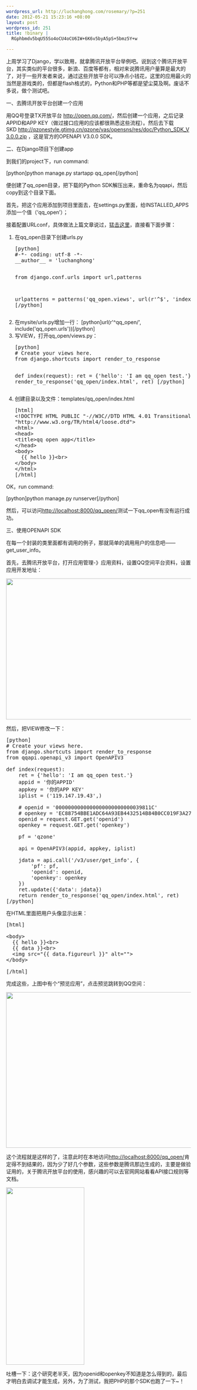 ```yaml
--- 
wordpress_url: http://luchanghong.com/rosemary/?p=251
date: 2012-05-21 15:23:16 +08:00
layout: post
wordpress_id: 251
title: !binary |
  RGphbmdv5bqU55So4oCU4oCU6IW+6K6v5byA5pS+5bmz5Y+w

---
```

上周学习了Django，学以致用，就拿腾讯开放平台举例吧。说到这个腾讯开放平台，其实类似的平台很多，新浪、百度等都有，相对来说腾讯用户量算是最大的了，对于一些开发者来说，通过这些开放平台可以挣点小钱花，这里的应用最火的当然是游戏类的，但都是flash格式的，Python和PHP等都是望尘莫及啊。废话不多说，做个测试吧。

一、去腾讯开放平台创建一个应用

用QQ号登录TX开放平台 <a href="http://open.qq.com/">http://open.qq.com/</a>，然后创建一个应用，之后记录APPID和APP KEY（做过接口应用的应该都很熟悉这些流程）。然后去下载SKD <a href="http://qzonestyle.gtimg.cn/qzone/vas/opensns/res/doc/Python_SDK_V3.0.0.zip" target="_blank">http://qzonestyle.gtimg.cn/qzone/vas/opensns/res/doc/Python_SDK_V3.0.0.zip</a> ，这是官方的OPENAPI V3.0.0 SDK。

二、在Django项目下创建app

到我们的project下，run command:

[python]python manage.py startapp qq_open[/python]

便创建了qq_open目录，把下载的Python SDK解压出来，重命名为qqapi，然后copy到这个目录下面。

首先，把这个应用添加到项目里面去，在settings.py里面，给INSTALLED_APPS添加一个值（‘qq_open’）；

接着配置URLconf，具体做法上篇文章说过，<a title="Django开发学习（五）" href="http://luchanghong.com/rosemary/?p=244" target="_blank">猛击这里</a>，直接看下面步骤：
<ol>
	<li>在qq_open目录下创建urls.py
<pre>[python]
#-*- coding: utf-8 -*-
__author__ = 'luchanghong'

from django.conf.urls import url,patterns

urlpatterns = patterns('qq_open.views',
    url(r'^$', 'index'),
)
[/python]</pre>
</li>
	<li>在mysite/urls.py增加一行：
[python]url(r'^qq_open/', include('qq_open.urls'))[/python]</li>
	<li>写VIEW，打开qq_open/views.py：
<pre>[python]
# Create your views here.
from django.shortcuts import render_to_response

def index(request):
    ret = {'hello': 'I am qq_open test.'}
    return render_to_response('qq_open/index.html', ret)
[/python]</pre>
</li>
	<li>创建目录以及文件：templates/qq_open/index.html
<pre>[html]
&lt;!DOCTYPE HTML PUBLIC "-//W3C//DTD HTML 4.01 Transitional//EN"
"http://www.w3.org/TR/html4/loose.dtd"&gt;
&lt;html&gt;
&lt;head&gt;
&lt;title&gt;qq open app&lt;/title&gt;
&lt;/head&gt;
&lt;body&gt;
  {{ hello }}&lt;br&gt;
&lt;/body&gt;
&lt;/html&gt;
[/html]</pre>
</li>
</ol>
OK，run command:

[python]python manage.py runserver[/python]

然后，可以访问<a href="http://localhost:8000/qq_open/">http://localhost:8000/qq_open/</a>测试一下qq_open有没有运行成功。

三、使用OPENAPI SDK

在每一个封装的类里面都有调用的例子，那就简单的调用用户的信息吧——get_user_info。

首先，去腾讯开放平台，打开应用管理-》应用资料，设置QQ空间平台资料，设置应用开发地址：

<a href="http://luchanghong.com/rosemary/wp-content/uploads/2012/05/qzone-config.jpg"><img class="alignnone size-full wp-image-252" title="qzone-config" src="http://luchanghong.com/rosemary/wp-content/uploads/2012/05/qzone-config.jpg" alt="" width="518" height="385" /></a>

然后，把VIEW修改一下：
<pre>[python]
# Create your views here.
from django.shortcuts import render_to_response
from qqapi.openapi_v3 import OpenAPIV3

def index(request):
    ret = {'hello': 'I am qq_open test.'}
    appid = '你的APPID'
    appkey = '你的APP KEY'
    iplist = ('119.147.19.43',)

    # openid = '0000000000000000000000000039811C'
    # openkey = 'EC88754BBE1ADC64A93EB4432514B84B0CC019F3A2759C8C8'
    openid = request.GET.get('openid')
    openkey = request.GET.get('openkey')

    pf = 'qzone'

    api = OpenAPIV3(appid, appkey, iplist)

    jdata = api.call('/v3/user/get_info', {
        'pf': pf,
        'openid': openid,
        'openkey': openkey
    })
    ret.update({'data': jdata})
    return render_to_response('qq_open/index.html', ret)
[/python]</pre>
在HTML里面把用户头像显示出来：
<pre>[html]

&lt;body&gt;
  {{ hello }}&lt;br&gt;
  {{ data }}&lt;br&gt;
  &lt;img src="{{ data.figureurl }}" alt=""&gt;
&lt;/body&gt;

[/html]</pre>
完成这些，上图中有个“预览应用”，点击预览跳转到QQ空间：

<a href="http://luchanghong.com/rosemary/wp-content/uploads/2012/05/qzone.jpg"><img class="alignnone size-full wp-image-255" title="qzone" src="http://luchanghong.com/rosemary/wp-content/uploads/2012/05/qzone.jpg" alt="" width="774" height="425" /></a>

这个流程就是这样的了，注意此时在本地访问<a href="http://localhost:8000/qq_open/">http://localhost:8000/qq_open/</a>肯定得不到结果的，因为少了好几个参数，这些参数是腾讯那边生成的，主要是做验证用的，关于腾讯开放平台的使用，感兴趣的可以去官网网站看看API接口规则等文档。

<a href="http://luchanghong.com/rosemary/wp-content/uploads/2012/05/qq_open_files.jpg"><img class="alignnone size-full wp-image-258" title="qq_open_files" src="http://luchanghong.com/rosemary/wp-content/uploads/2012/05/qq_open_files.jpg" alt="" width="213" height="484" /></a>

吐槽一下：这个研究老半天，因为openid和openkey不知道是怎么得到的，最后才明白去调试才能生成，另外，为了测试，我把PHP的那个SDK也跑了一下~！
